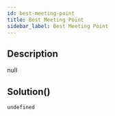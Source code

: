 ```yaml
---
id: best-meeting-point
title: Best Meeting Point
sidebar_label: Best Meeting Point
---
```

## Description
<div class="description">
null
</div>

## Solution()
```
undefined
```